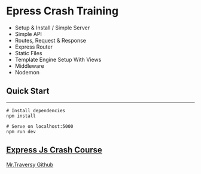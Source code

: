 # Epress Crash Training
- Setup & Install / Simple Server
- Simple API
- Routes, Request & Response
- Express Router
- Static Files
- Template Engine Setup With Views
- Middleware
- Nodemon

## Quick Start
---
```
# Install dependencies
npm install

# Serve on localhost:5000
npm run dev
```
[Express Js Crash Course](https://www.youtube.com/watch?v=L72fhGm1tfE)
---
[Mr.Traversy Github](https://github.com/bradtraversy)